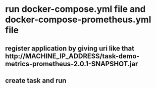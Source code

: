 # run docker-compose.yml file and docker-compose-prometheus.yml file

## register application by giving uri like that http://MACHINE_IP_ADDRESS/task-demo-metrics-prometheus-2.0.1-SNAPSHOT.jar	

## create task and run